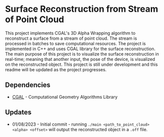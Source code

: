 # Surface Reconstruction from Stream of Point Cloud
This project implements CGAL's 3D Alpha Wrapping algorithm to reconstruct a surface from a stream of point cloud. The stream is processed in batches to save computational resources. The project is implemented in C++ and uses CGAL library for the surface reconstruction. The main purpose of this project is to visualize the surface reconstruction in real-time; meaning that another input, the pose of the device, is visualized on the reconstructed object.
This project is still under development and this readme will be updated as the project progresses.

## Dependencies
* [CGAL](https://www.cgal.org/) - Computational Geometry Algorithms Library


## Updates
* 01/08/2023 - Initial commit - running `./main <path_to_point_cloud> <alpha> <offset>` will output the reconstructed object in a `.off` file.